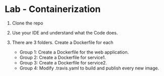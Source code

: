 # Lab - Containerization



1. Clone the repo 

2. Use your IDE and understand what the Code does.

3. There are 3 folders. Create a Dockerfile for each

   - Group 1: Create a Dockerfile for the web application.
   - Group 2: Create a Dockerfile for service1.
   - Group 3: Create a Dockerfile for service2.
   - Group 4: Modify .travis.yaml to build and publish every new image.

   
